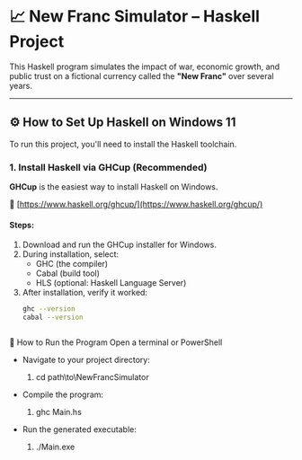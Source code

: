 # 📈 New Franc Simulator – Haskell Project

This Haskell program simulates the impact of war, economic growth, and public trust on a fictional currency called the **"New Franc"** over several years.

---

## ⚙️ How to Set Up Haskell on Windows 11

To run this project, you'll need to install the Haskell toolchain.

### 1. Install Haskell via GHCup (Recommended)

**GHCup** is the easiest way to install Haskell on Windows.

🔗 [https://www.haskell.org/ghcup/](https://www.haskell.org/ghcup/)

#### Steps:
1. Download and run the GHCup installer for Windows.
2. During installation, select:
   - GHC (the compiler)
   - Cabal (build tool)
   - HLS (optional: Haskell Language Server)
3. After installation, verify it worked:
   ```bash
   ghc --version
   cabal --version



🚀 How to Run the Program
Open a terminal or PowerShell

- Navigate to your project directory:

   1. cd path\to\NewFrancSimulator

- Compile the program:

   1. ghc Main.hs
- Run the generated executable:

   1. ./Main.exe     
